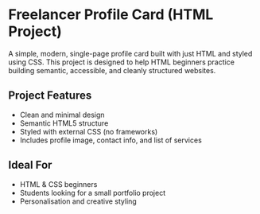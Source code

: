 # Freelancer Profile Card (HTML Project)

A simple, modern, single-page profile card built with just HTML and styled using CSS. This project is designed to help HTML beginners practice building semantic, accessible, and cleanly structured websites.

## Project Features

- Clean and minimal design
- Semantic HTML5 structure
- Styled with external CSS (no frameworks)
- Includes profile image, contact info, and list of services

## Ideal For

- HTML & CSS beginners
- Students looking for a small portfolio project
- Personalisation and creative styling
